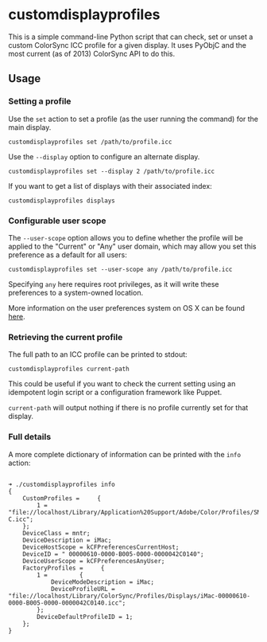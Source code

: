 # customdisplayprofiles

This is a simple command-line Python script that can check, set or unset a custom ColorSync ICC profile for a given display. It uses PyObjC and the most current (as of 2013) ColorSync API to do this.

## Usage

### Setting a profile

Use the `set` action to set a profile (as the user running the command) for the main display.

`customdisplayprofiles set /path/to/profile.icc`

Use the `--display` option to configure an alternate display.

`customdisplayprofiles set --display 2 /path/to/profile.icc`

If you want to get a list of displays with their associated index:

`customdisplayprofiles displays`

### Configurable user scope

The `--user-scope` option allows you to define whether the profile will be applied to the "Current" or "Any" user domain, which may allow you set this preference as a default for all users:

`customdisplayprofiles set --user-scope any /path/to/profile.icc`

Specifying `any` here requires root privileges, as it will write these preferences to a system-owned location.

More information on the user preferences system on OS X can be found [here](https://developer.apple.com/library/mac/#documentation/userexperience/Conceptual/PreferencePanes/Concepts/Managing.html).

### Retrieving the current profile

The full path to an ICC profile can be printed to stdout:

`customdisplayprofiles current-path`

This could be useful if you want to check the current setting using an idempotent login script or a configuration framework like Puppet.

`current-path` will output nothing if there is no profile currently set for that display.

### Full details

A more complete dictionary of information can be printed with the `info` action:

<pre><code>
➜ ./customdisplayprofiles info
{
    CustomProfiles =     {
        1 = "file://localhost/Library/Application%20Support/Adobe/Color/Profiles/SMPTE-C.icc";
    };
    DeviceClass = mntr;
    DeviceDescription = iMac;
    DeviceHostScope = kCFPreferencesCurrentHost;
    DeviceID = "<CFUUID 0x7fb6204abea0> 00000610-0000-B005-0000-0000042C0140";
    DeviceUserScope = kCFPreferencesAnyUser;
    FactoryProfiles =     {
        1 =         {
            DeviceModeDescription = iMac;
            DeviceProfileURL = "file://localhost/Library/ColorSync/Profiles/Displays/iMac-00000610-0000-B005-0000-0000042C0140.icc";
        };
        DeviceDefaultProfileID = 1;
    };
}
</pre></code>